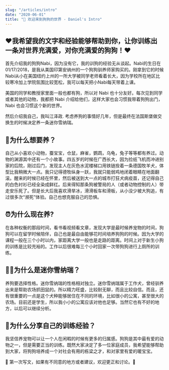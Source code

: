 ```yaml
---
slug: "/articles/intro"
date: "2020-06-01"
title: "🐶 欢迎来到狗狗的世界 - Daniel's Intro"
---
```


<!-- <div style="background-color:#f5f0ff;"> -->
<!-- <h1>🐶欢迎来到狗狗的世界 - Daniel</h1> -->
<h2>❤️我希望我的文字和经验能够帮助到你，让你训练出一条对世界充满爱，对你充满爱的狗狗！❤️</h2>

<p>
首先介绍我的狗狗Nabi，因为没有它，我的训狗的经验无从谈起。Nabi的生日在01/17/2018，是我从美国印第安纳州的一个狗狗驯养师家购买的。刚拿到它的时候Nabi从小在美国纽约上州的一所大学被同学老师看着长大，因为学校所在地区比较寒冷加上学院氛围比较宽松，我可以每天把小Nabi每天带着上课。

美国的同学和教授家里面一般也都有狗，所以对 Nabi 也十分友好。每次见到同学或者其他的动物，我都把 Nabi 介绍给他们，这样大家也会习惯我带着狗狗出门，Nabi 也会习惯这个新的世界。

然后介绍我自己，我叫江泽政.
考虑养狗的事情好几年，但是最终在法国斯堡做交换生的时候决定养一条迷你雪纳瑞。

</p>

<h2>💁为什么想要养？</h2>

<p>
自己从小喜欢小动物，蚕宝宝，仓鼠，麻雀，鹦鹉，乌龟，兔子等等都有养过。动物的渊源其中还有一个小故事。四五岁的时候在广西长大，因为捡纸飞机而冲进别家的后院，刚过后门，发现主人在灰色水泥楼梯口用铁链拴着一条德国牧羊犬，体型比我稍微大一点。我只记得德牧纵身一跃，我就只能弱鸡地闭着眼睛在地面翻滚。醒来的时候已经在怀里，然后被送到大一点的城市打狂犬病疫苗，还记得自己的白色衬衫已经全染成鲜红。后来得知那条狗被警局的人（或者动物控制的人）带走安乐死了。但是长大后我喜欢滑旱冰，滑滑板车和滑板，从小没少被大狗追，有过很多次“濒死”体验。自己也想克服自己的恐惧。
</p>

<h2> ⏰为什么现在养? </h2>

<p>
在各种权衡的那段时间，看书看视频看文章，发现大学是最时候养宠物的时间，狗狗可以在留学时候陪伴，自己也是最自由能够花时间培养狗狗的时候。因为大学的课程一般在三个小时以内，家距离大学一般也是走路的距离。时间上对于新生小狗的训练是比较充裕的。工作以后很难每三个小时回家一次带狗狗进行上厕所的训练。
</p>

<h2> 🐕‍🦺为什么是迷你雪纳瑞？</h2>
<p>
   养狗要选择性格。迷你雪纳瑞的性格相对独立。迷你雪纳瑞属于工作犬，曾经驯养出来是帮助农场抓田鼠的。所以精力旺盛，比较耐无聊，而且比较自信。而且，还有很重要的一点是这个犬种能够居住在不同的环境，比如很小的公寓，甚至很大的农场。目前还是学生，所以我小小的公寓应该对他也足够。当然它也有不好的地方，以后可以继续分析。
</p>

<h2>
   📓为什么分享自己的训练经验？
</h2>
<p>
   我坚信养宠物可以让一个人在闲暇的时候有更多的归属感。狗狗是其中最有爱的动物之一，但是需要正当的训练。既然大家决定了多一位家庭成员，我希望能够帮助到大家，将狗狗培养成一个对社会有用的栋梁之才，和对家里有爱的暖宝宝。
</p>

<p>

🙇 第一次写文，如果有不同意的地方或者建议，欢迎更正和讨论。🙇

</p>

</div>
